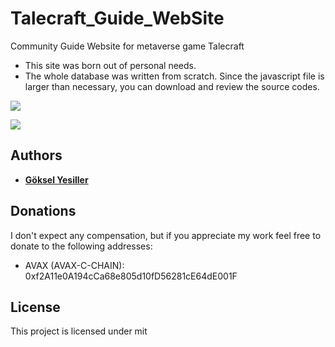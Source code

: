 # Talecraft_Guide_WebSite
Community Guide Website for metaverse game Talecraft

* This site was born out of personal needs.
* The whole database was written from scratch. Since the javascript file is larger than necessary, you can download and review the source codes.

![](website2.png)



![](website1.png)

## Authors
* **[Göksel Yesiller](https://www.linkedin.com/in/goksel-yesiller-830580204)**


## Donations
I don't expect any compensation, but if you appreciate my work feel free to donate to the following addresses:

* AVAX (AVAX-C-CHAIN): 0xf2A11e0A194cCa68e805d10fD56281cE64dE001F

## License
This project is licensed under mit
